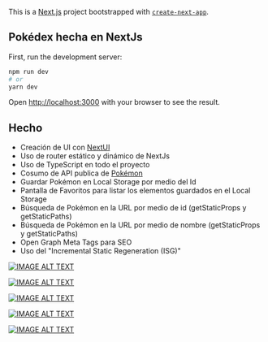 This is a [Next.js](https://nextjs.org/) project bootstrapped with [`create-next-app`](https://github.com/vercel/next.js/tree/canary/packages/create-next-app).

## Pokédex hecha en NextJs

First, run the development server:

```bash
npm run dev
# or
yarn dev
```

Open [http://localhost:3000](http://localhost:3000) with your browser to see the result.

## Hecho

- Creación de UI con [NextUI](https://nextui.org/)
- Uso de router estático y dinámico de NextJs
- Uso de TypeScript en todo el proyecto
- Cosumo de API publica de [Pokémon](https://pokeapi.co/)
- Guardar Pokémon en Local Storage por medio del Id
- Pantalla de Favoritos para listar los elementos guardados en el Local Storage
- Búsqueda de Pokémon en la URL por medio de id (getStaticProps y getStaticPaths)
- Búsqueda de Pokémon en la URL por medio de nombre (getStaticProps y getStaticPaths)
- Open Graph Meta Tags para SEO
- Uso del "Incremental Static Regeneration (ISG)"

[![IMAGE ALT TEXT](https://i.ibb.co/PYYVBZW/pokemon-home.jpg)](https://github.com/soyvicgeek 'Pokédex Home')

[![IMAGE ALT TEXT](https://i.ibb.co/PDz2chd/pokemon-preview.jpg)](https://github.com/soyvicgeek 'Pokédex Preview Pokémon')

[![IMAGE ALT TEXT](https://i.ibb.co/hF0bSxR/pokemon-preview-action.jpg)](https://github.com/soyvicgeek 'Pokédex Preview Pokémon Confetti')

[![IMAGE ALT TEXT](https://i.ibb.co/Pzy58sh/pokemon-preview-name.jpg)](https://github.com/soyvicgeek 'Pokédex Preview Pokémon search by name')

[![IMAGE ALT TEXT](https://i.ibb.co/YN1s0QG/pokemon-favorites.jpg)](https://github.com/soyvicgeek 'Pokédex Preview Pokémon Favorite')
